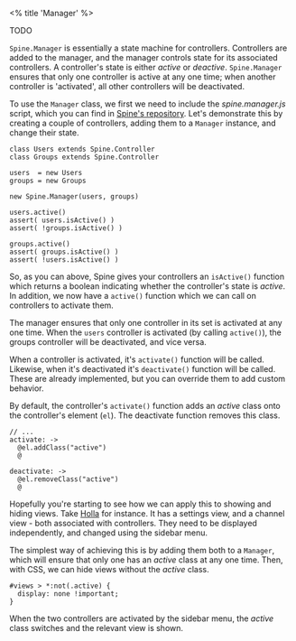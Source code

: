<% title 'Manager' %>

TODO

`Spine.Manager` is essentially a state machine for controllers. Controllers are added to the manager, and the manager controls state for its associated controllers. A controller's state is either *active* or *deactive*. `Spine.Manager` ensures that only one controller is active at any one time; when another controller is 'activated', all other controllers will be deactivated. 

To use the `Manager` class, we first we need to include the *spine.manager.js* script, which you can find in [Spine's repository](https://github.com/maccman/spine/raw/master/lib/spine.manager.js). Let's demonstrate this by creating a couple of controllers, adding them to a `Manager` instance, and change their state. 

    class Users extends Spine.Controller
    class Groups extends Spine.Controller
    
    users  = new Users
    groups = new Groups
    
    new Spine.Manager(users, groups)
    
    users.active()
    assert( users.isActive() )
    assert( !groups.isActive() )
    
    groups.active()
    assert( groups.isActive() )
    assert( !users.isActive() )
    
So, as you can above, Spine gives your controllers an `isActive()` function which returns a boolean indicating whether the controller's state is *active*. In addition, we now have a `active()` function which we can call on controllers to activate them. 

The manager ensures that only one controller in its set is activated at any one time. When the `users` controller is activated (by calling `active()`), the groups controller will be deactivated, and vice versa. 

When a controller is activated, it's `activate()` function will be called. Likewise, when it's deactivated it's `deactivate()` function will be called. These are already implemented, but you can override them to add custom behavior.

By default, the controller's `activate()` function adds an *active* class onto the controller's element (`el`). The deactivate function removes this class.

    // ...
    activate: ->
      @el.addClass("active")
      @

    deactivate: ->
      @el.removeClass("active")
      @
    
Hopefully you're starting to see how we can apply this to showing and hiding views. Take [Holla](http://github.com/maccman/holla) for instance. It has a settings view, and a channel view - both associated with controllers. They need to be displayed independently, and changed using the sidebar menu. 

The simplest way of achieving this is by adding them both to a `Manager`, which will ensure that only one has an *active* class at any one time. Then, with CSS, we can hide views without the *active* class.

    #views > *:not(.active) {
      display: none !important;
    }
    
When the two controllers are activated by the sidebar menu, the *active* class switches and the relevant view is shown.